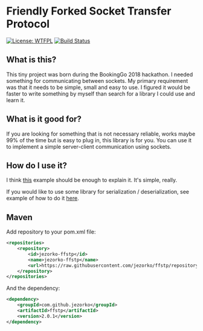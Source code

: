 # Friendly Forked Socket Transfer Protocol

[![License: WTFPL](https://img.shields.io/badge/License-WTFPL-red.svg)](http://www.wtfpl.net/txt/copying/)
[![Build Status](https://travis-ci.org/Jezorko/ffstp.svg?branch=master)](https://travis-ci.org/Jezorko/ffstp)

## What is this?
This tiny project was born during the BookingGo 2018 hackathon.
I needed something for communicating between sockets.
My primary requirement was that it needs to be simple, small and easy to use.
I figured it would be faster to write something by myself than search for a library I could use and learn it.

## What is it good for?
If you are looking for something that is not necessary reliable, works maybe 99% of the time but is easy to plug in, this library is for you.
You can use it to implement a simple server-client communication using sockets.

## How do I use it?
I think [this](https://github.com/Jezorko/ffstp/blob/master/examples/MessagesExchangeExample.java) example should be
enough to explain it. It's simple, really.

If you would like to use some library for serialization / deserialization,
see example of how to do it [here](https://github.com/Jezorko/ffstp/blob/master/examples/GsonSerializer.java).

## Maven
Add repository to your pom.xml file:

```xml
<repositories>
    <repository>
        <id>jezorko-ffstp</id>
        <name>jezorko-ffstp</name>
        <url>https://raw.githubusercontent.com/jezorko/ffstp/repository</url>
    </repository>
</repositories>
```

And the dependency:

```xml
<dependency>
    <groupId>com.github.jezorko</groupId>
    <artifactId>ffstp</artifactId>
    <version>2.0.1</version>
</dependency>
```
